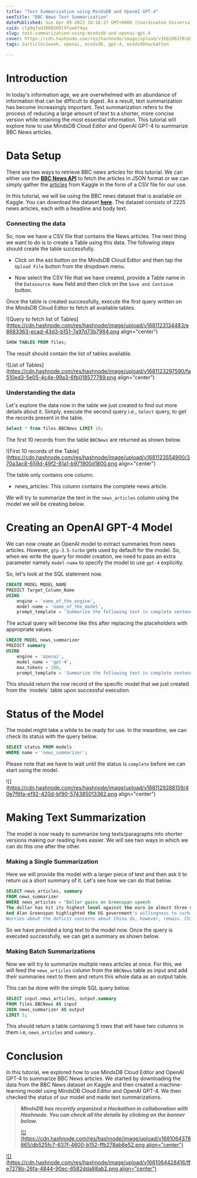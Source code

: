 ```yaml
---
title: "Text Summarization using MindsDB and OpenAI GPT-4"
seoTitle: "BBC News Text Summarization"
datePublished: Sun Apr 09 2023 18:16:27 GMT+0000 (Coordinated Universal Time)
cuid: clg9q7od3000209l9fuw6f4qa
slug: text-summarization-using-mindsdb-and-openai-gpt-4
cover: https://cdn.hashnode.com/res/hashnode/image/upload/v1681063781698/4c8717d9-e7ab-4e7b-8cee-ef116bc65e21.png
tags: 2articles1week, openai, mindsdb, gpt-4, mindsdbhackathon

---
```


# Introduction

In today's information age, we are overwhelmed with an abundance of information that can be difficult to digest. As a result, text summarization has become increasingly important. Text summarization refers to the process of reducing a large amount of text to a shorter, more concise version while retaining the most essential information. This tutorial will explore how to use MindsDB Cloud Editor and OpenAI GPT-4 to summarize BBC News articles.

# **Data Setup**

There are two ways to retrieve BBC news articles for this tutorial. We can either use the [**BBC News API**](https://newsapi.org/s/bbc-news-api) to fetch the articles in JSON format or we can simply gather the [articles](https://www.kaggle.com/datasets/pariza/bbc-news-summary) from Kaggle in the form of a CSV file for our use.

In this tutorial, we will be using the BBC news dataset that is available on Kaggle. You can download the dataset [**here**](https://www.kaggle.com/c/learn-ai-bbc/data). The dataset consists of 2225 news articles, each with a headline and body text.

### Connecting the data

So, now we have a CSV file that contains the News articles. The next thing we want to do is to create a Table using this data. The following steps should create the table successfully.

* Click on the `Add` button on the MindsDB Cloud Editor and then tap the `Upload File` button from the dropdown menu.
    
* Now select the CSV file that we have created, provide a Table name in the `Datasource Name` field and then click on the `Save and Continue` button.
    

Once the table is created successfully, execute the first query written on the MindsDB Cloud Editor to fetch all available tables.

![Query to fetch list of Tables](https://cdn.hashnode.com/res/hashnode/image/upload/v1681123134483/e8683363-ecad-43d3-b151-7a97d73b7984.png align="center")

```sql
SHOW TABLES FROM files;
```

The result should contain the list of tables available.

![List of Tables](https://cdn.hashnode.com/res/hashnode/image/upload/v1681123297590/fa510ed3-5e05-4c4e-99a3-6fb018577789.png align="center")

### **Understanding the data**

Let's explore the data now in the table we just created to find out more details about it. Simply, execute the second query i.e., `Select` query, to get the records present in the table.

```sql
Select * from files.BBCNews LIMIT 10;
```

The first 10 records from the table `BBCNews` are returned as shown below.

![First 10 records of the Table](https://cdn.hashnode.com/res/hashnode/image/upload/v1681123554900/370a3ac8-659d-49f2-81a1-b971900d1800.png align="center")

The table only contains one column.

* news\_articles: This column contains the complete news article.
    

We will try to summarize the text in the `news_articles` column using the model we will be creating below.

# **Creating an OpenAI GPT-4 Model**

We can now create an OpenAI model to extract summaries from news articles. However, `gtp-3.5-turbo` gets used by default for the model. So, when we write the query for model creation, we need to pass an extra parameter namely `model-name` to specify the model to use `gpt-4` explicitly.

So, let's look at the SQL statement now.

```sql
CREATE MODEL MODEL_NAME
PREDICT Target_Column_Name
USING
    engine = 'name_of_the_engine',
    model-name = 'name_of_the_model',              
    prompt_template = 'Summarize the following text in complete sentences. text:{{news_articles}}';
```

The actual query will become like this after replacing the placeholders with appropriate values.

```sql
CREATE MODEL news_summarizer
PREDICT summary
USING
    engine = 'openai',
    model_name = 'gpt-4',
    max_tokens = 200,             
    prompt_template = 'Summarize the following text in complete sentences. text:{{news_articles}}';
```

This should return the row record of the specific model that we just created from the \`models\` table upon successful execution.

# **Status of the Model**

The model might take a while to be ready for use. In the meantime, we can check its status with the query below.

```sql
SELECT status FROM models
WHERE name = 'news_summarizer';
```

Please note that we have to wait until the status is `complete` before we can start using the model.

![](https://cdn.hashnode.com/res/hashnode/image/upload/v1681129288159/40e7f6fa-ef92-420d-bf90-574385013362.png align="center")

# Making Text Summarization

The model is now ready to summarize long texts/paragraphs into shorter versions making our reading lives easier. We will see two ways in which we can do this one after the other.

### Making a Single Summarization

Here we will provide the model with a larger piece of text and then ask it to return us a short summary of it. Let's see how we can do that below.

```sql
SELECT news_articles, summary
FROM news_summarizer
WHERE news_articles = "Dollar gains on Greenspan speech
The dollar has hit its highest level against the euro in almost three months after the Federal Reserve head said the US trade deficit is set to stabilise.
And Alan Greenspan highlighted the US government's willingness to curb spending and rising household savings as factors which may help to reduce it. In late trading in New York, the dollar reached $1.2871 against the euro, from $1.2974 on Thursday. Market concerns about the deficit has hit the greenback in recent months. On Friday, Federal Reserve chairman Mr Greenspan's speech in London ahead of the meeting of G7 finance ministers sent the dollar higher after it had earlier tumbled on the back of worse-than-expected US jobs data. I think the chairman's taking a much more sanguine view on the current account deficit than he's taken for some time, said Robert Sinche, head of currency strategy at Bank of America in New York. He's taking a longer-term view, laying out a set of conditions under which the current account deficit can improve this year and next.
Worries about the deficit concerns about China do, however, remain. China's currency remains pegged to the dollar and the US currency's sharp falls in recent months have therefore made Chinese export prices highly competitive. But calls for a shift in Beijing's policy have fallen on deaf ears, despite recent comments in a major Chinese newspaper that the time is ripe for a loosening of the peg. The G7 meeting is thought unlikely to produce any meaningful movement in Chinese policy. In the meantime, the US Federal Reserve's decision on 2 February to boost interest rates by a quarter of a point - the sixth such move in as many months - has opened up a differential with European rates. The half-point window, some believe, could be enough to keep US assets looking more attractive, and could help prop up the dollar. The recent falls have partly been the result of big budget deficits, as well as the US's yawning current account gap, both of which need to be funded by the buying of US bonds and assets by foreign firms and governments. The White House will announce its budget on Monday, and many commentators believe the deficit will remain at close to half a trillion dollars.";
```

So we have provided a long text to the model now. Once the query is executed successfully, we can get a summary as shown below.

### Making Batch Summarizations

Now we will try to summarize multiple news articles at once. For this, we will feed the `news_articles` column from the `BBCNews` table as input and add their summaries next to them and return this whole data as an output table.

This can be done with the simple SQL query below.

```sql
SELECT input.news_articles, output.summary
FROM files.BBCNews AS input
JOIN news_summarizer AS output
LIMIT 5;
```

This should return a table containing 5 rows that will have two columns in them i.e, `news_articles` and `summary` .

# Conclusion

In this tutorial, we explored how to use MindsDB Cloud Editor and OpenAI GPT-4 to summarize BBC News articles. We started by downloading the data from the BBC News dataset on Kaggle and then created a machine-learning model using MindsDB Cloud Editor and OpenAI GPT-4. We then checked the status of our model and made text summarizations.

> ***MindsDB has recently organized a Hackathon in collaboration with Hashnode. You can check all the details by clicking on the banner below.***
> 
> [![](https://cdn.hashnode.com/res/hashnode/image/upload/v1681064378865/db525fc7-637f-4600-b152-ffb278ab6e52.png align="center")](https://hashnode.com/hackathons/mindsdb)

[![](https://cdn.hashnode.com/res/hashnode/image/upload/v1681064428416/ffe7278b-26fa-4844-90ec-6582dda88ab2.png align="center")](https://github.com/sponsors/Rutam21)